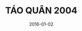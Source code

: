 ---
title: TÁO QUÂN 2004
youtubeId: io_KW68-s3Y
date: 2016-01-02
categories: [tao-quan]
actors: [xuan-bac, cong-ly, quang-thang, chi-trung, van-dung, quoc-khanh, tu-long]
type: Video
---